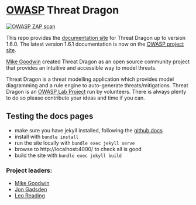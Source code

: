 # [OWASP](https://www.owasp.org) Threat Dragon #

[![OWASP ZAP scan](https://github.com/threatdragon/threatdragon.github.io/actions/workflows/zap_scan.yaml/badge.svg)](https://github.com/threatdragon/threatdragon.github.io/actions/workflows/zap_scan.yaml)

This repo provides the [documentation site](https://threatdragon.github.io)
for Threat Dragon up to version 1.6.0.
The latest version 1.6.1 documentation is now on the [OWASP project site][docsv1].

[Mike Goodwin](https://github.com/mike-goodwin) created Threat Dragon as an open source community project
that provides an intuitive and accessible way to model threats.

Threat Dragon is a threat modelling application which provides model diagramming and a rule engine to auto-generate threats/mitigations. 
Threat Dragon is an [OWASP Lab Project](https://owasp.org/www-project-threat-dragon/) run by volunteers.
There is always plenty to do so please contribute your ideas and time if you can.

## Testing the docs pages
* make sure you have jekyll installed, following the
[github docs](https://docs.github.com/en/github/working-with-github-pages/testing-your-github-pages-site-locally-with-jekyll)
* install with `bundle install`
* run the site locally with `bundle exec jekyll serve`
* browse to http://localhost:4000/ to check all is good
* build the site with `bundle exec jekyll build`

### Project leaders:
* [Mike Goodwin](mailto:mike.goodwin@owasp.org)
* [Jon Gadsden](mailto:jon.gadsden@owasp.org)
* [Leo Reading](mailto:leo.reading@owasp.org)

[docsv1]: https://owasp.org/www-project-threat-dragon/docs-1/
